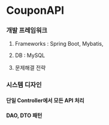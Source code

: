 # CouponAPI
### 개발 프레임워크
 1. Frameworks : Spring Boot, Mybatis,
 2. DB : MySQL
 
2. 문제해결 전략 
### 시스템 디자인
#### 단일 Controller에서 모든 API 처리
#### DAO, DTO 패턴
